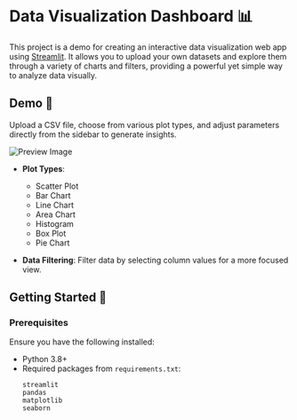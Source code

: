 # Data Visualization Dashboard 📊

This project is a demo for creating an interactive data visualization web app using [Streamlit](https://docs.streamlit.io/). It allows you to upload your own datasets and explore them through a variety of charts and filters, providing a powerful yet simple way to analyze data visually.

## Demo 🚀
Upload a CSV file, choose from various plot types, and adjust parameters directly from the sidebar to generate insights.

![Preview Image](https://i.imgur.com/rlYV2Vd.png)


- **Plot Types**:

  - Scatter Plot
  - Bar Chart
  - Line Chart
  - Area Chart
  - Histogram
  - Box Plot
  - Pie Chart

- **Data Filtering**: Filter data by selecting column values for a more focused view.

## Getting Started 🔧

### Prerequisites
Ensure you have the following installed:
- Python 3.8+
- Required packages from `requirements.txt`:
  ```plaintext
  streamlit
  pandas
  matplotlib
  seaborn
  ```
